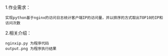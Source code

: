 1.作业需求：

```
实现python基于nginx的访问日志统计客户端IP的访问量，并以排序的方式取出TOP10的IP和访问次数

```	
2.相关介绍：

```
nginxip.py 为程序代码
output.png 为程序执行结果
```

